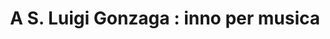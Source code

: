 ---
pid: obj4
grant_year_type: 2015 Digital Conversion Grant
institution_name: Fordham University
institution_link: https://www.fordham.edu/
collection_name: Political and religious pamphlets of the Italian unification, 1815-1871
collection_link: https://cdm17265.contentdm.oclc.org/digital/collection/italianPamp
description: This collection of approximately 1600 short printed pamphlets was published
  in Italy, largely from 1815-1880, and markings on several of the items appear to
  link the collection with Cardinal Carlo Luigi Morichini (1805-1879) as a former
  owner. The pamphlets reflect the Catholic Church's outlook on and response to the
  sweeping changes occurring in 19th-century Italy, a period which witnessed the national
  unification of the Italian peninsula and the corresponding secularization of civil,
  political, and educational institutions.
title: 'A S. Luigi Gonzaga : inno per musica'
source: https://cdm17265.contentdm.oclc.org/digital/api/singleitem/image/italianPamp/32894/default.jpg
permalink: "/projects/obj4/"
layout: projects_item
---